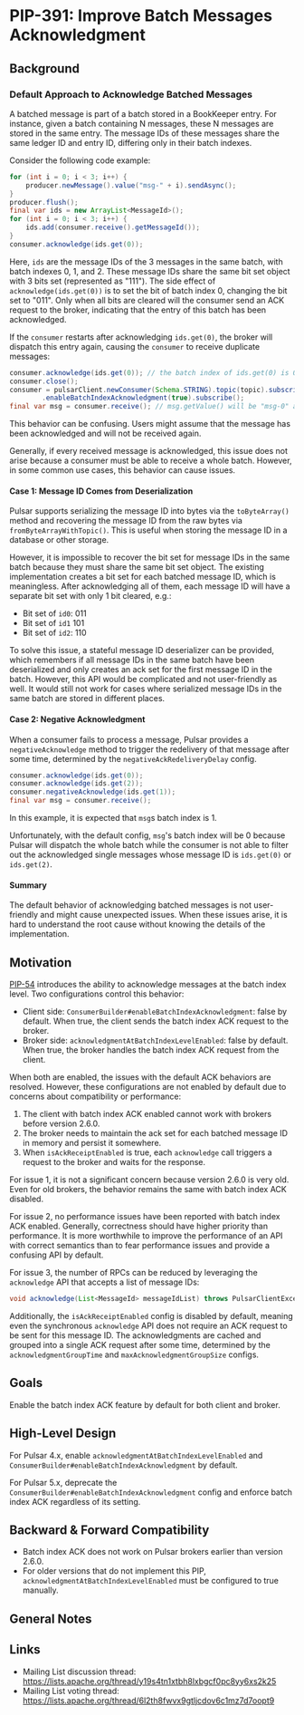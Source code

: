 # PIP-391: Improve Batch Messages Acknowledgment

## Background

### Default Approach to Acknowledge Batched Messages

A batched message is part of a batch stored in a BookKeeper entry. For instance, given a batch containing N messages, these N messages are stored in the same entry. The message IDs of these messages share the same ledger ID and entry ID, differing only in their batch indexes.

Consider the following code example:

```java
for (int i = 0; i < 3; i++) {
    producer.newMessage().value("msg-" + i).sendAsync();
}
producer.flush();
final var ids = new ArrayList<MessageId>();
for (int i = 0; i < 3; i++) {
    ids.add(consumer.receive().getMessageId());
}
consumer.acknowledge(ids.get(0));
```

Here, `ids` are the message IDs of the 3 messages in the same batch, with batch indexes 0, 1, and 2. These message IDs share the same bit set object with 3 bits set (represented as "111"). The side effect of `acknowledge(ids.get(0))` is to set the bit of batch index 0, changing the bit set to "011". Only when all bits are cleared will the consumer send an ACK request to the broker, indicating that the entry of this batch has been acknowledged.

If the `consumer` restarts after acknowledging `ids.get(0)`, the broker will dispatch this entry again, causing the `consumer` to receive duplicate messages:

```java
consumer.acknowledge(ids.get(0)); // the batch index of ids.get(0) is 0
consumer.close();
consumer = pulsarClient.newConsumer(Schema.STRING).topic(topic).subscriptionName("sub")
        .enableBatchIndexAcknowledgment(true).subscribe();
final var msg = consumer.receive(); // msg.getValue() will be "msg-0" and the batch index is 0
```

This behavior can be confusing. Users might assume that the message has been acknowledged and will not be received again.

Generally, if every received message is acknowledged, this issue does not arise because a consumer must be able to receive a whole batch. However, in some common use cases, this behavior can cause issues.

#### Case 1: Message ID Comes from Deserialization

Pulsar supports serializing the message ID into bytes via the `toByteArray()` method and recovering the message ID from the raw bytes via `fromByteArrayWithTopic()`. This is useful when storing the message ID in a database or other storage.

However, it is impossible to recover the bit set for message IDs in the same batch because they must share the same bit set object. The existing implementation creates a bit set for each batched message ID, which is meaningless. After acknowledging all of them, each message ID will have a separate bit set with only 1 bit cleared, e.g.:
- Bit set of `id0`: 011
- Bit set of `id1` 101
- Bit set of `id2`: 110

To solve this issue, a stateful message ID deserializer can be provided, which remembers if all message IDs in the same batch have been deserialized and only creates an ack set for the first message ID in the batch. However, this API would be complicated and not user-friendly as well. It would still not work for cases where serialized message IDs in the same batch are stored in different places.

#### Case 2: Negative Acknowledgment

When a consumer fails to process a message, Pulsar provides a `negativeAcknowledge` method to trigger the redelivery of that message after some time, determined by the `negativeAckRedeliveryDelay` config.

```java
consumer.acknowledge(ids.get(0));
consumer.acknowledge(ids.get(2));
consumer.negativeAcknowledge(ids.get(1));
final var msg = consumer.receive();
```

In this example, it is expected that `msg`s batch index is 1.

Unfortunately, with the default config, `msg`'s batch index will be 0 because Pulsar will dispatch the whole batch while the consumer is not able to filter out the acknowledged single messages whose message ID is `ids.get(0)` or `ids.get(2)`.

#### Summary

The default behavior of acknowledging batched messages is not user-friendly and might cause unexpected issues. When these issues arise, it is hard to understand the root cause without knowing the details of the implementation.

## Motivation

[PIP-54](pip-54.md) introduces the ability to acknowledge messages at the batch index level. Two configurations control this behavior:
- Client side: `ConsumerBuilder#enableBatchIndexAcknowledgment`: false by default. When true, the client sends the batch index ACK request to the broker.
- Broker side: `acknowledgmentAtBatchIndexLevelEnabled`: false by default. When true, the broker handles the batch index ACK request from the client.

When both are enabled, the issues with the default ACK behaviors are resolved. However, these configurations are not enabled by default due to concerns about compatibility or performance:
1. The client with batch index ACK enabled cannot work with brokers before version 2.6.0.
2. The broker needs to maintain the ack set for each batched message ID in memory and persist it somewhere.
3. When `isAckReceiptEnabled` is true, each `acknowledge` call triggers a request to the broker and waits for the response.

For issue 1, it is not a significant concern because version 2.6.0 is very old. Even for old brokers, the behavior remains the same with batch index ACK disabled.

For issue 2, no performance issues have been reported with batch index ACK enabled. Generally, correctness should have higher priority than performance. It is more worthwhile to improve the performance of an API with correct semantics than to fear performance issues and provide a confusing API by default.

For issue 3, the number of RPCs can be reduced by leveraging the `acknowledge` API that accepts a list of message IDs:

```java
void acknowledge(List<MessageId> messageIdList) throws PulsarClientException;
```

Additionally, the `isAckReceiptEnabled` config is disabled by default, meaning even the synchronous `acknowledge` API does not require an ACK request to be sent for this message ID. The acknowledgments are cached and grouped into a single ACK request after some time, determined by the `acknowledgmentGroupTime` and `maxAcknowledgmentGroupSize` configs.

## Goals

Enable the batch index ACK feature by default for both client and broker.

## High-Level Design

For Pulsar 4.x, enable `acknowledgmentAtBatchIndexLevelEnabled` and `ConsumerBuilder#enableBatchIndexAcknowledgment` by default.

For Pulsar 5.x, deprecate the `ConsumerBuilder#enableBatchIndexAcknowledgment` config and enforce batch index ACK regardless of its setting.

## Backward & Forward Compatibility

- Batch index ACK does not work on Pulsar brokers earlier than version 2.6.0.
- For older versions that do not implement this PIP, `acknowledgmentAtBatchIndexLevelEnabled` must be configured to true manually.

## General Notes

## Links

* Mailing List discussion thread: https://lists.apache.org/thread/y19s4tn1xtbh8lxbgcf0pc8yy6xs2k25
* Mailing List voting thread: https://lists.apache.org/thread/6l2th8fwvx9gtljcdov6c1mz7d7oopt9
